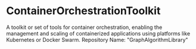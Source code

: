 # ContainerOrchestrationToolkit
A toolkit or set of tools for container orchestration, enabling the management and scaling of containerized applications using platforms like Kubernetes or Docker Swarm.  Repository Name: "GraphAlgorithmLibrary"
